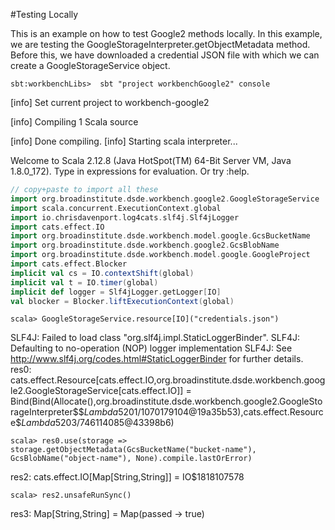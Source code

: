 #Testing Locally

This is an example on how to test Google2 methods locally. In this example, we are testing the 
GoogleStorageInterpreter.getObjectMetadata method. Before this, we have downloaded a credential JSON 
file with which we can create a GoogleStorageService object.

`sbt:workbenchLibs>  sbt "project workbenchGoogle2" console`

[info] Set current project to workbench-google2

[info] Compiling 1 Scala source 

[info] Done compiling.
[info] Starting scala interpreter...

Welcome to Scala 2.12.8 (Java HotSpot(TM) 64-Bit Server VM, Java 1.8.0_172).
Type in expressions for evaluation. Or try :help.

```scala
// copy+paste to import all these 
import org.broadinstitute.dsde.workbench.google2.GoogleStorageService
import scala.concurrent.ExecutionContext.global
import io.chrisdavenport.log4cats.slf4j.Slf4jLogger
import cats.effect.IO
import org.broadinstitute.dsde.workbench.model.google.GcsBucketName
import org.broadinstitute.dsde.workbench.google2.GcsBlobName
import org.broadinstitute.dsde.workbench.model.google.GoogleProject
import cats.effect.Blocker
implicit val cs = IO.contextShift(global)
implicit val t = IO.timer(global)
implicit def logger = Slf4jLogger.getLogger[IO]
val blocker = Blocker.liftExecutionContext(global)
```

`scala> GoogleStorageService.resource[IO]("credentials.json")`

SLF4J: Failed to load class "org.slf4j.impl.StaticLoggerBinder".
SLF4J: Defaulting to no-operation (NOP) logger implementation
SLF4J: See http://www.slf4j.org/codes.html#StaticLoggerBinder for further details.
res0: cats.effect.Resource[cats.effect.IO,org.broadinstitute.dsde.workbench.google2.GoogleStorageService[cats.effect.IO]] = Bind(Bind(Allocate(<function1>),org.broadinstitute.dsde.workbench.google2.GoogleStorageInterpreter$$$Lambda$5201/1070179104@19a35b53),cats.effect.Resource$$Lambda$5203/746114085@43398b6)

`scala> res0.use(storage => storage.getObjectMetadata(GcsBucketName("bucket-name"), GcsBlobName("object-name"), None).compile.lastOrError)`

res2: cats.effect.IO[Map[String,String]] = IO$1818107578

`scala> res2.unsafeRunSync()`

res3: Map[String,String] = Map(passed -> true)
